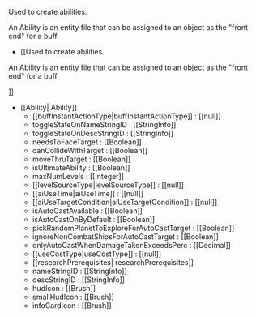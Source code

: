 
Used to create abilities.

An Ability is an entity file that can be assigned to an object as the 
"front end" for a buff.	
		

 * [[Used to create abilities.

An Ability is an entity file that can be assigned to an object as the 
"front end" for a buff.	
		
]]
 * [[Ability| Ability]]
   * [[buffInstantActionType|buffInstantActionType]] : [[null]]
   * toggleStateOnNameStringID : [[StringInfo]]
   * toggleStateOnDescStringID : [[StringInfo]]
   * needsToFaceTarget : [[Boolean]]
   * canCollideWithTarget : [[Boolean]]
   * moveThruTarget : [[Boolean]]
   * isUltimateAbility : [[Boolean]]
   * maxNumLevels : [[Integer]]
   * [[levelSourceType|levelSourceType]] : [[null]]
   * [[aiUseTime|aiUseTime]] : [[null]]
   * [[aiUseTargetCondition|aiUseTargetCondition]] : [[null]]
   * isAutoCastAvailable : [[Boolean]]
   * isAutoCastOnByDefault : [[Boolean]]
   * pickRandomPlanetToExploreForAutoCastTarget : [[Boolean]]
   * ignoreNonCombatShipsForAutoCastTarget : [[Boolean]]
   * onlyAutoCastWhenDamageTakenExceedsPerc : [[Decimal]]
   * [[useCostType|useCostType]] : [[null]]
   * [[researchPrerequisites| researchPrerequisites]]
   * nameStringID : [[StringInfo]]
   * descStringID : [[StringInfo]]
   * hudIcon : [[Brush]]
   * smallHudIcon : [[Brush]]
   * infoCardIcon : [[Brush]]

